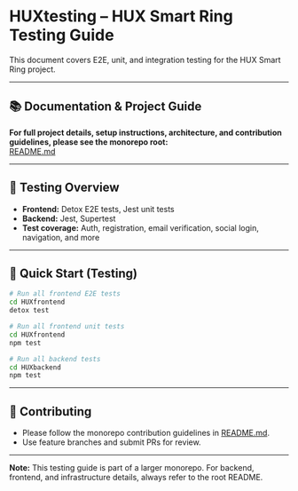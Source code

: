 # HUXtesting – HUX Smart Ring Testing Guide

This document covers E2E, unit, and integration testing for the HUX Smart Ring project.

---

## 📚 Documentation & Project Guide

**For full project details, setup instructions, architecture, and contribution guidelines, please see the monorepo root:**  
[README.md](./README.md)

---

## 🧪 Testing Overview

- **Frontend:** Detox E2E tests, Jest unit tests
- **Backend:** Jest, Supertest
- **Test coverage:** Auth, registration, email verification, social login, navigation, and more

---

## 🚀 Quick Start (Testing)

```sh
# Run all frontend E2E tests
cd HUXfrontend
detox test

# Run all frontend unit tests
cd HUXfrontend
npm test

# Run all backend tests
cd HUXbackend
npm test
```

---

## 🤝 Contributing

- Please follow the monorepo contribution guidelines in [README.md](./README.md).
- Use feature branches and submit PRs for review.

---

**Note:** This testing guide is part of a larger monorepo. For backend, frontend, and infrastructure details, always refer to the root README. 